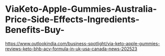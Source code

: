 # ViaKeto-Apple-Gummies-Australia-Price-Side-Effects-Ingredients-Benefits-Buy-
https://www.outlookindia.com/business-spotlight/via-keto-apple-gummies-reviews-keto-bhb-acv-formula-in-uk-usa-canada-news-202523
